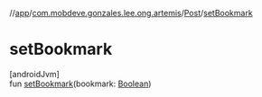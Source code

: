 //[app](../../../index.md)/[com.mobdeve.gonzales.lee.ong.artemis](../index.md)/[Post](index.md)/[setBookmark](set-bookmark.md)

# setBookmark

[androidJvm]\
fun [setBookmark](set-bookmark.md)(bookmark: [Boolean](https://kotlinlang.org/api/latest/jvm/stdlib/kotlin/-boolean/index.html))

